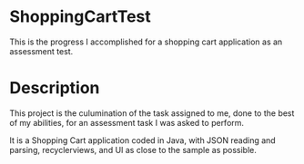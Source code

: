 # ShoppingCartTest
This is the progress I accomplished for a shopping cart application as an assessment test.

# Description

This project is the culumination of the task assigned to me, done to the best of my abilities, for an assessment task I was asked to perform.

It is a Shopping Cart application coded in Java, with JSON reading and parsing, recyclerviews, and UI as close to the sample as possible.
